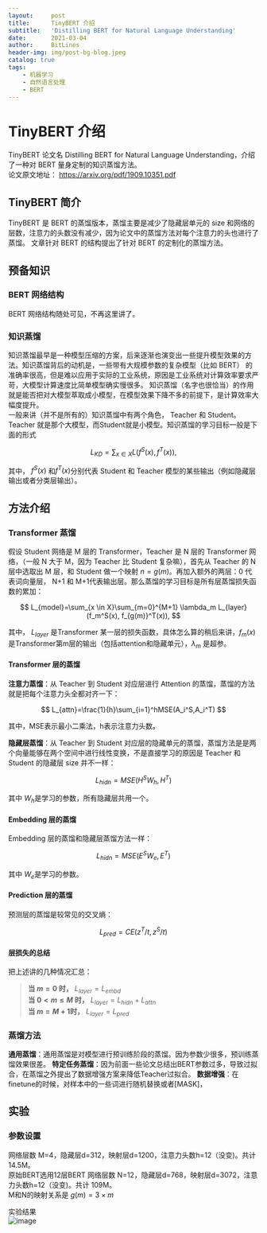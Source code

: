 ```yaml
---
layout:     post
title:      TinyBERT 介绍
subtitle:   'Distilling BERT for Natural Language Understanding'
date:       2021-03-04
author:     BitLines
header-img: img/post-bg-blog.jpeg
catalog: true
tags:
    - 机器学习
    - 自然语言处理
    - BERT
---
```


# TinyBERT 介绍
TinyBERT 论文名 Distilling BERT for Natural Language Understanding，介绍了一种对 BERT 量身定制的知识蒸馏方法。  
论文原文地址： https://arxiv.org/pdf/1909.10351.pdf

## TinyBERT 简介

TinyBERT 是 BERT 的蒸馏版本，蒸馏主要是减少了隐藏层单元的 size 和网络的层数，注意力的头数没有减少，因为论文中的蒸馏方法对每个注意力的头也进行了蒸馏。 文章针对 BERT 的结构提出了针对 BERT 的定制化的蒸馏方法。

## 预备知识

### BERT 网络结构

BERT 网络结构随处可见，不再这里讲了。

### 知识蒸馏

知识蒸馏最早是一种模型压缩的方案，后来逐渐也演变出一些提升模型效果的方法。知识蒸馏背后的动机是，一些带有大规模参数的复杂模型（比如 BERT） 的准确率很高，但是难以应用于实际的工业系统，原因是工业系统对计算效率要求严苛，大模型计算速度比简单模型确实慢很多。 知识蒸馏（名字也很恰当）的作用就是能否把对大模型萃取成小模型，在模型效果下降不多的前提下，是计算效率大幅度提升。  
一般来讲（并不是所有的）知识蒸馏中有两个角色， Teacher 和 Student。Teacher 就是那个大模型，而Student就是小模型。知识蒸馏的学习目标一般是下面的形式

$$
L_{KD}=\sum_{x \in X}L(f^S(x), f^T(x)),
$$

其中， $f^S(x)$ 和$f^T(x)$分别代表 Student 和 Teacher 模型的某些输出（例如隐藏层输出或者分类层输出）。


## 方法介绍

### Transformer 蒸馏
假设 Student 网络是 M 层的 Transformer，Teacher 是 N 层的 Transformer 网络，（一般 N 大于 M，因为 Teacher 比 Student 复杂嘛），首先从 Teacher 的 N 层中选取出 M 层，和 Student 做一个映射 $n=g(m)$。再加入额外的两层：0 代表词向量层， N+1 和 M+1代表输出层。那么蒸馏的学习目标是所有层蒸馏损失函数的累加：

$$
L_{model}=\sum_{x \in X}\sum_{m=0}^{M+1} \lambda_m L_{layer}(f_m^S(x), f_{g(m)}^T(x)),
$$

其中， $L_{layer}$ 是Transformer 某一层的损失函数，具体怎么算的稍后来讲，$f_m(x)$是Transformer第m层的输出（包括attention和隐藏单元），$\lambda_m$ 是超参。

#### Transformer 层的蒸馏

**注意力蒸馏**：从 Teacher 到 Student 对应层进行 Attention 的蒸馏，蒸馏的方法就是把每个注意力头全都对齐一下：

$$
L_{attn}=\frac{1}{h}\sum_{i=1}^hMSE(A_i^S,A_i^T)
$$

其中，MSE表示最小二乘法，h表示注意力头数。

**隐藏层蒸馏**：从 Teacher 到 Student 对应层的隐藏单元的蒸馏，蒸馏方法是是两个向量能够在两个空间中进行线性变换，不是直接学习的原因是 Teacher 和 Student 的隐藏层 size 并不一样：

$$
L_{hidn}=MSE(H^SW_h, H^T)
$$

其中 $W_h$是学习的参数，所有隐藏层共用一个。

#### Embedding 层的蒸馏
Embedding 层的蒸馏和隐藏层蒸馏方法一样：

$$
L_{hidn}=MSE(E^SW_e, E^T)
$$

其中 $W_e$是学习的参数。

#### Prediction 层的蒸馏

预测层的蒸馏是较常见的交叉熵：

$$
L_{pred}=CE(z^T/t,z^S/t)
$$

#### 层损失的总结
把上述讲的几种情况汇总：  
> **当 $m=0$ 时，** $L_{layer}=L_{embd}$  
> **当 $0\lt m \le M$ 时，** $L_{layer}=L_{hidn}+L_{attn}$  
> **当 $m=M+1$时，** $L_{layer}=L_{pred}$ 


### 蒸馏方法

**通用蒸馏**：通用蒸馏是对模型进行预训练阶段的蒸馏。因为参数少很多，预训练蒸馏效果很差。
**特定任务蒸馏**：因为前面一些论文总结出BERT参数过多，导致过拟合，在蒸馏之外提出了数据增强方案来降低Teacher过拟合。
**数据增强**：在finetune的时候，对样本中的一些词进行随机替换或者[MASK]，

## 实验

### 参数设置

网络层数 M=4，隐藏层d=312，映射层d=1200，注意力头数h=12（没变)。共计 14.5M。  
原始BERT选用12层BERT 网络层数 N=12，隐藏层d=768，映射层d=3072，注意力头数h=12（没变)。共计 109M。  
M和N的映射关系是 $g(m) = 3 \times m$

实验结果  
![image](https://user-images.githubusercontent.com/80689631/112147886-2c950700-8c18-11eb-83f3-84666ebf21f8.png)
